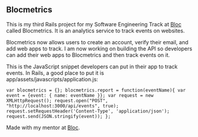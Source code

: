 ## Blocmetrics

This is my third Rails project for my Software Engineering Track at [Bloc](http://bloc.io) called Blocmetrics. It is an analytics service to track events on websites.

Blocmetrics now allows users to create an account, verify their email, and add web apps to track. I am now working on building the API so developers can add their web apps to Blocmetrics and then track events on it.

This is the JavaScript snippet developers can put in their app to track events. In Rails, a good place to put it is app/assets/javascripts/application.js:

`var blocmetrics = {};
blocmetrics.report = function(eventName){
    var event = {event: { name: eventName }};
    var request = new XMLHttpRequest();
    request.open("POST", "http://localhost:3000/api/events", true);
    request.setRequestHeader('Content-Type', 'application/json');
    request.send(JSON.stringify(event));
};`

Made with my mentor at [Bloc](http://bloc.io).